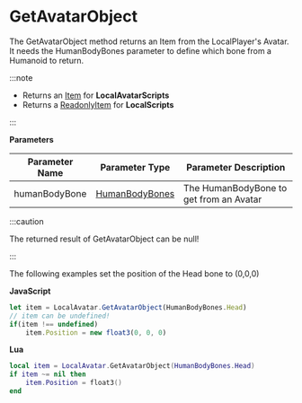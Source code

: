 # GetAvatarObject

The GetAvatarObject method returns an Item from the LocalPlayer's Avatar. It needs the HumanBodyBones parameter to define which bone from a Humanoid to return.

:::note

+ Returns an [Item](../item) for **LocalAvatarScripts**
+ Returns a [ReadonlyItem](../readonlyitem) for **LocalScripts**

:::

**Parameters**

Parameter Name | Parameter Type | Parameter Description
--- | --- | ---
humanBodyBone | [HumanBodyBones](../humanbodybones) | The HumanBodyBone to get from an Avatar

:::caution

The returned result of GetAvatarObject can be null!

:::

The following examples set the position of the Head bone to (0,0,0)

**JavaScript**
```js
let item = LocalAvatar.GetAvatarObject(HumanBodyBones.Head)
// item can be undefined!
if(item !== undefined)
    item.Position = new float3(0, 0, 0)
```

**Lua**
```lua
local item = LocalAvatar.GetAvatarObject(HumanBodyBones.Head)
if item ~= nil then
    item.Position = float3()
end
```